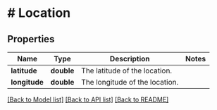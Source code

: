 # # Location

## Properties

Name | Type | Description | Notes
------------ | ------------- | ------------- | -------------
**latitude** | **double** | The latitude of the location. |
**longitude** | **double** | The longitude of the location. |

[[Back to Model list]](../../README.md#models) [[Back to API list]](../../README.md#endpoints) [[Back to README]](../../README.md)
